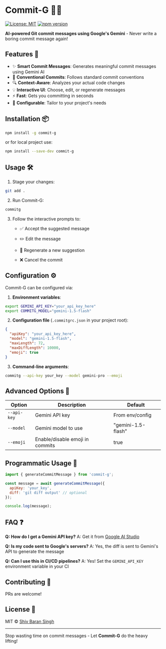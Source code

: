 # Commit-G 🤖✨

[![License: MIT](https://img.shields.io/badge/License-MIT-blue.svg)](https://opensource.org/licenses/MIT)
[![npm version](https://badge.fury.io/js/commit-g.svg)](https://www.npmjs.com/package/commit-g)

**AI-powered Git commit messages using Google's Gemini** - Never write a boring commit message again!

## Features 🌟

- ✨ **Smart Commit Messages**: Generates meaningful commit messages using Gemini AI
- 🚀 **Conventional Commits**: Follows standard commit conventions
- 🔍 **Context-Aware**: Analyzes your actual code changes
- 💡 **Interactive UI**: Choose, edit, or regenerate messages
- ⚡ **Fast**: Gets you committing in seconds
- 🔧 **Configurable**: Tailor to your project's needs

## Installation 📦

```bash
npm install -g commit-g
```
or for local project use:

```bash
npm install --save-dev commit-g
```

## Usage 🛠️
1.  Stage your changes:

```bash
git add .
```

2.  Run Commit-G:

```bash
commitg
```

3.  Follow the interactive prompts to:

    -   ✅ Accept the suggested message

    -   ✏️ Edit the message

    -   🔄 Regenerate a new suggestion

    -   ❌ Cancel the commit


## Configuration ⚙️

Commit-G can be configured via:

1.  **Environment variables**:

```bash
export GEMINI_API_KEY="your_api_key_here"
export COMMITG_MODEL="gemini-1.5-flash"
```

2.  **Configuration file** (`.commitgrc.json` in your project root):

```json
{
  "apiKey": "your_api_key_here",
  "model": "gemini-1.5-flash",
  "maxLength": 72,
  "maxDiffLength": 10000,
  "emoji": true
}
```

3.  **Command-line arguments**:

```bash
commitg --api-key your_key --model gemini-pro --emoji
```

## Advanced Options 🔧

| Option | Description | Default |
| --- | --- | --- |
| `--api-key` | Gemini API key | From env/config |
| `--model` | Gemini model to use | "gemini-1.5-flash" |
| `--emoji` | Enable/disable emoji in commits | true |

## Programmatic Usage 🤖

```javascript
import { generateCommitMessage } from 'commit-g';

const message = await generateCommitMessage({
  apiKey: 'your_key',
  diff: 'git diff output' // optional
});

console.log(message);
```

## FAQ ❓

**Q: How do I get a Gemini API key?**
A: Get it from [Google AI Studio](https://aistudio.google.com/)

**Q: Is my code sent to Google's servers?**
A: Yes, the diff is sent to Gemini's API to generate the message

**Q: Can I use this in CI/CD pipelines?**
A: Yes! Set the `GEMINI_API_KEY` environment variable in your CI

## Contributing 🤝
PRs are welcome!


## License 📄
MIT © [Shiv Baran Singh](https://github.com/spyshiv)

---
Stop wasting time on commit messages - Let **Commit-G** do the heavy lifting!